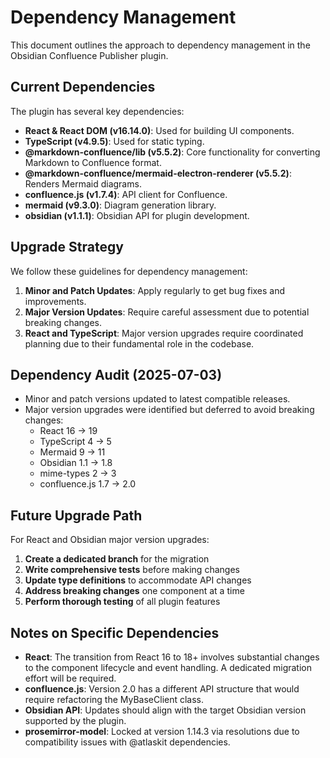 # Dependency Management

This document outlines the approach to dependency management in the Obsidian Confluence Publisher plugin.

## Current Dependencies

The plugin has several key dependencies:

- **React & React DOM (v16.14.0)**: Used for building UI components.
- **TypeScript (v4.9.5)**: Used for static typing.
- **@markdown-confluence/lib (v5.5.2)**: Core functionality for converting Markdown to Confluence format.
- **@markdown-confluence/mermaid-electron-renderer (v5.5.2)**: Renders Mermaid diagrams.
- **confluence.js (v1.7.4)**: API client for Confluence.
- **mermaid (v9.3.0)**: Diagram generation library.
- **obsidian (v1.1.1)**: Obsidian API for plugin development.

## Upgrade Strategy

We follow these guidelines for dependency management:

1. **Minor and Patch Updates**: Apply regularly to get bug fixes and improvements.
2. **Major Version Updates**: Require careful assessment due to potential breaking changes.
3. **React and TypeScript**: Major version upgrades require coordinated planning due to their fundamental role in the codebase.

## Dependency Audit (2025-07-03)

- Minor and patch versions updated to latest compatible releases.
- Major version upgrades were identified but deferred to avoid breaking changes:
  - React 16 → 19
  - TypeScript 4 → 5
  - Mermaid 9 → 11
  - Obsidian 1.1 → 1.8
  - mime-types 2 → 3
  - confluence.js 1.7 → 2.0

## Future Upgrade Path

For React and Obsidian major version upgrades:

1. **Create a dedicated branch** for the migration
2. **Write comprehensive tests** before making changes
3. **Update type definitions** to accommodate API changes
4. **Address breaking changes** one component at a time
5. **Perform thorough testing** of all plugin features

## Notes on Specific Dependencies

- **React**: The transition from React 16 to 18+ involves substantial changes to the component lifecycle and event handling. A dedicated migration effort will be required.
- **confluence.js**: Version 2.0 has a different API structure that would require refactoring the MyBaseClient class.
- **Obsidian API**: Updates should align with the target Obsidian version supported by the plugin.
- **prosemirror-model**: Locked at version 1.14.3 via resolutions due to compatibility issues with @atlaskit dependencies.